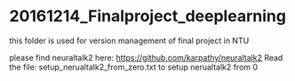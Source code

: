 # 20161214_Finalproject_deeplearning
this folder is used for version management of final project in NTU 

please find neuraltalk2 here: https://github.com/karpathy/neuraltalk2
Read the file: setup_nerualtalk2_from_zero.txt to setup nerualtalk2 from 0
